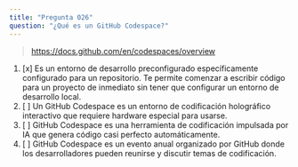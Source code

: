 ```yaml
---
title: "Pregunta 026"
question: "¿Qué es un GitHub Codespace?"
---
```



> https://docs.github.com/en/codespaces/overview
1. [x] Es un entorno de desarrollo preconfigurado específicamente configurado para un repositorio. Te permite comenzar a escribir código para un proyecto de inmediato sin tener que configurar un entorno de desarrollo local.
1. [ ] Un GitHub Codespace es un entorno de codificación holográfico interactivo que requiere hardware especial para usarse.
1. [ ] GitHub Codespace es una herramienta de codificación impulsada por IA que genera código casi perfecto automáticamente.
1. [ ] GitHub Codespace es un evento anual organizado por GitHub donde los desarrolladores pueden reunirse y discutir temas de codificación.
